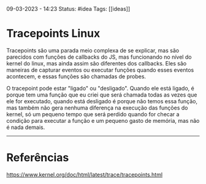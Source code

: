09-03-2023 - 14:23
Status: #idea
Tags: [[ideas]]

# Tracepoints Linux

Tracepoints são uma parada meio complexa de se explicar, mas são parecidos com funções de callbacks do JS, mas funcionando no nível do kernel do linux, mas ainda assim são diferentes dos callbacks. Eles são maneiras de capturar eventos ou executar funções quando esses eventos acontecem, e essas funções são chamadas de probes.

O tracepoint pode estar "ligado" ou "desligado". Quando ele está ligado, é porque tem uma função que eu criei que será chamada todas as vezes que ele for executado, quando está desligado é porque não temos essa função, mas também não gera nenhuma diferença na execução das funções do kernel, só um pequeno tempo que será perdido quando for checar a condição para executar a função e um pequeno gasto de memória, mas não é nada demais.


---
# Referências

https://www.kernel.org/doc/html/latest/trace/tracepoints.html